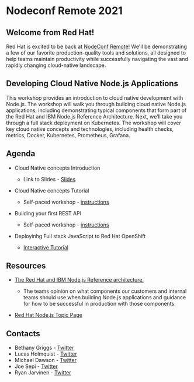 # Nodeconf Remote 2021

## Welcome from Red Hat!

Red Hat is excited to be back at [NodeConf Remote](https://www.nodeconfremote.com/)! We'll be demonstrating a few of our favorite production-quality tools and solutions, all designed to help teams maintain productivity while successfully navigating the vast and rapidly changing cloud-native landscape.

## Developing Cloud Native Node.js Applications

This workshop provides an introduction to cloud native development with Node.js. The workshop will walk you through building cloud native Node.js applications, including demonstrating typical components that form part of the Red Hat and IBM Node.js Reference Architecture. Next, we’ll take you through a full stack deployment on Kubernetes. The workshop will cover key cloud native concepts and technologies, including health checks, metrics, Docker, Kubernetes, Prometheus, Grafana.

## Agenda

* Cloud Native concepts Introduction
  * Link to Slides - [Slides](../conferences/slides/Node_js_in_the_cloud.pdf)

* Cloud Native concepts Tutorial
  * Self-paced workshop - [instructions](../cloud-native/README.md)

* Building your first REST API
  * Self-paced workshop - [instructions](../api/README.md)

* Deployinhg Full stack JavaScript to Red Hat OpenShift
  * [Interactive Tutorial](https://developers.redhat.com/developer-sandbox/activities/deploying-full-stack-javascript-applications-to-the-sandbox/part1)

## Resources
  * [The Red Hat and IBM Node.js Reference architecture.](https://nodeshift.dev/nodejs-reference-architecture/)
    * The teams opinion on what components our customers and internal teams
should use when building Node.js applications and guidance for how to be successful in production with those components.

  * [Red Hat Node.js Topic Page](https://developers.redhat.com/topics/nodejs)

## Contacts
  * Bethany Griggs - [Twitter](https://twitter.com/BethGriggs_)
  * Lucas Holmquist - [Twitter](https://twitter.com/sienaluke)
  * Michael Dawson - [Twitter](https://twitter.com/mhdawson1)
  * Joe Sepi - [Twitter](https://twitter.com/joe_sepi)
  * Ryan Jarvinen - [Twitter](https://twitter.com/ryanj)

